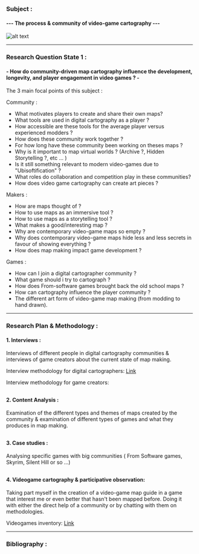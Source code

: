 ### Subject :

#### --- The process & community of video-game cartography ---

![alt text](in-gamefaqs-by-matthew-visyak-for-breath-of-fire-iv-castle-basement-2.jpg) 


---
### Research Question State 1 :

#### - How do community-driven map cartography influence the development, longevity, and player engagement in video games ? -

The 3 main focal points of this subject : 

Community :

- What motivates players to create and share their own maps?
- What tools are used in digital cartography as a player ?
- How accessible are these tools for the average player versus experienced modders ?
- How does these community work together ?
- For how long have these community been working on theses maps ?
- Why is it important to map virtual worlds ? (Archive ?, Hidden Storytelling ?, etc ... )
- Is it still something relevant to modern video-games due to "Ubisoftification" ?
- What roles do collaboration and competition play in these communities?
- How does video game cartography can create art pieces ?

Makers :

- How are maps thought of ?
- How to use maps as an immersive tool ?
- How to use maps as a storytelling tool ?
- What makes a good/interesting map ?
- Why are contemporary video-game maps so empty ?
- Why does contemporary video-game maps hide less and less secrets in favour of showing everything ?
- How does map making impact game development ?

Games :

- How can I join a digital cartographer community ?
- What game should i try to cartograph ?
- How does From-software games brought back the old school maps ?
- How can cartography influence the player community ?
- The different art form of video-game map making (from modding to hand drawn).

---
### Research Plan & Methodology :

#### 1. Interviews : 
Interviews of different people in digital cartography communities & interviews of game creators about the current state of map making.

Interview methodology for digital cartographers: [Link](https://github.com/chap0ng/md-master-thesis/tree/main/METHOD/24.05.26-interview-comunity)

Interview methodology for game creators: 

##

#### 2. Content Analysis : 
Examination of the different types and themes of maps created by the community & examination of different types of games and what they produces in map making.

##
#### 3. Case studies :
Analysing specific games with big communities ( From Software games, Skyrim, Silent Hill or so ...)

##
#### 4. Videogame cartography & participative observation: 
Taking part myself in the creation of a video-game map guide in a game that interest me or even better that hasn't been mapped before. Doing it with either the direct help of a community or by chatting with them on methodologies.

Videogames inventory: [Link](https://github.com/chap0ng/md-master-thesis/tree/main/DATA/24.05.15-videogames-inventory)



---
### Bibliography :

